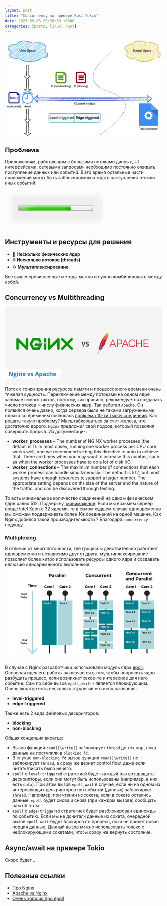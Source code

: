 ```yaml
---
layout: post
title: "Concurrency на примере Rust Tokio"
date: 2023-09-03 20:28:39 +0300
categories: [posts, linux, rust]
---
```


![concurrency](../../images/posts/concurrency/epoll.png)

## Проблема
Приложениям, работающим с большими потоками данных, UI интерфейсами, сетевыми запросами необходимо постоянно ожидать 
поступление данных или событий. В это время остальные части приложений могут быть заблокированы и ждать наступления 
тех или иных событий: 

![concurrency](../../images/posts/concurrency/windows-progress-bar.gif)

## Инструменты и ресурсы для решения
* 💎 **Несколько физических ядер**
* ⛓️ **Несколько потоков (threads)**
* ♻️ **Мультиплексирование**

Все вышеперечисленные методы можно и нужно комбинировать между собой.

## Concurrency vs Multithreading
![concurrency](../../images/posts/concurrency/nginx-vs-apache.png)
Поток с точки зрения ресурсов памяти и процессорного времени очень тяжелая сущность. Переключение между потоками на одном
ядре занимает много тактов, поэтому, как правило, рекомендуется создавать число потоков = числу физических ядер. 
Так работал `Apache`. Он появился очень давно, когда сервера были не такими загруженными, однако со временем появилась
[проблема 10-ти тысяч соединеий](https://en.wikipedia.org/wiki/C10k_problem). Как решать такую проблему? Масштабироваться 
за счет железа, что достаточно дорого. `Nginx` предложил свой подход, который позволил совершить прорыв. Из документации:

* **worker_processes** – The number of NGINX worker processes (the default is 1). 
  In most cases, running one worker process per CPU core works well, and we recommend setting this directive to auto to achieve that. 
  There are times when you may want to increase this number, such as when the worker processes have to do a lot of disk I/O.
* **worker_connections** – The maximum number of connections that each worker process can handle simultaneously. 
  The default is 512, but most systems have enough resources to support a larger number. 
  The appropriate setting depends on the size of the server and the nature of the traffic, and can be discovered through testing.

То есть минимальное количество соединений на одном физическом ядре равно 512. Подчеркну, <ins>минимальное</ins>. Если мы возьмем сервер
вроде Intel Xeon с 32 ядрами, то в самом худшем случае одновременно мы сможем поддерживать более 16к соединений на одной машине.
Как Nginx добился такой производительности ? Благодаря `concurrency` подходу.

### Multiplexing
В отличие от многопоточности, где процессы действительно работают одновременно и независимо друг от друга, мультиплексирование позволяет более
хитро использовать ресурсы одного ядра и создавать иллюзию одновременного выполнения.
![concurrency](../../images/posts/concurrency/6574.1623908671.jpg)

В случае с Nginx разработчики использовали модуль ядра [epoll](https://man7.org/linux/man-pages/man7/epoll.7.html). Основная идея его работы
заключается в том, чтобы попросить ядро разбудить процесс, если возникнет какое-то интересное для него событие. Сам по себе вызов 
`epoll_wait()` является блокирующим. Очень вкратце есть несколько стратегий его использования:

* **level-triggered**
* **edge-triggered**

Также есть 2 вида файловых дескрипторов:

* **blocking**
* **non-blocking**

Общая концепция вкратце:

* Вызов функций `read()\write()` заблокирует `thread` до тех пор, пока данные не поступили в `blocking fd`.
* В случае `non-blocking fd` вызов функций `read()\write()` не заблокирует `thread`, а сразу же вернет control flow, 
  даже если читать/писать было нечего.
* `epoll` с `level-triggered` стратегией будет каждый раз возвращать дескрипторы, если они могут быть использованы 
  (например, в них есть `data`). При этом вызов `epoll_wait` в случае, если ни на одном из интересующих дескрипторов
  нет событий (данных) заблокирует `thread`. Например, при чтении из сокета, если в сокете остались данные, `epoll` будет
  снова и снова (при каждом вызове) сообщать нам об этом. 
* `epoll` с `edge-triggered` стратегией будет разблокирован единожды по событию. Если мы не дочитали данные из сокета,
  очередной вызов `epoll_wait` будет блокировать процесс, пока не придет новая порция данных. Данный вызов можно использовать
  только с неблокирующими сокетами, чтобы сразу же вернуть состояние.

## Async/await на примере Tokio
Скоро будет...


## Полезные ссылки
* [Про Nginx](https://www.nginx.com/blog/tuning-nginx/)
* [Apache vs Nginx](https://gohost.kz/blog/hosting/chto-luchshe-nginx-vs-apache/)
* [Очень хорошо про epoll](https://habr.com/ru/articles/416669/)